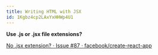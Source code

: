 ```yaml
---
title: Writing HTML with JSX
id: 1Kgbz4cp2LAxYxHHWp4U1
---
```


**Use .js or .jsx file extensions?**

[No .jsx extension? · Issue #87 · facebook/create-react-app](https://github.com/facebook/create-react-app/issues/87#issuecomment-234627904)
